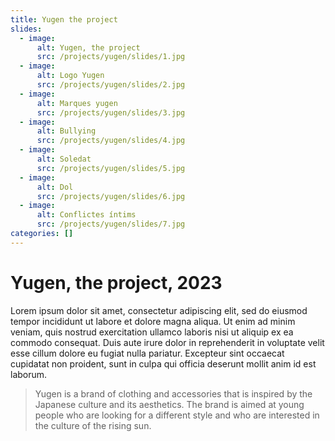 ```yaml
---
title: Yugen the project
slides:
  - image:
      alt: Yugen, the project
      src: /projects/yugen/slides/1.jpg
  - image:
      alt: Logo Yugen
      src: /projects/yugen/slides/2.jpg
  - image:
      alt: Marques yugen
      src: /projects/yugen/slides/3.jpg
  - image:
      alt: Bullying
      src: /projects/yugen/slides/4.jpg
  - image:
      alt: Soledat
      src: /projects/yugen/slides/5.jpg
  - image:
      alt: Dol
      src: /projects/yugen/slides/6.jpg
  - image:
      alt: Conflictes íntims
      src: /projects/yugen/slides/7.jpg
categories: []
---
```


# Yugen, the project, 2023

Lorem ipsum dolor sit amet, consectetur adipiscing elit, sed do eiusmod tempor incididunt ut labore et dolore magna aliqua. Ut enim ad minim veniam, quis nostrud exercitation ullamco laboris nisi ut aliquip ex ea commodo consequat. Duis aute irure dolor in reprehenderit in voluptate velit esse cillum dolore eu fugiat nulla pariatur. Excepteur sint occaecat cupidatat non proident, sunt in culpa qui officia deserunt mollit anim id est laborum.

> Yugen is a brand of clothing and accessories that is inspired by the Japanese culture and its aesthetics. The brand is aimed at young people who are looking for a different style and who are interested in the culture of the rising sun.
